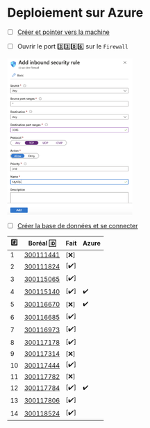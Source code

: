# Deploiement sur Azure

- [ ] [Créer et pointer vers la machine](https://github.com/CollegeBoreal/Tutoriels/tree/master/2.Virtualisation/4.Cloud/2.Public/2.Azure)

- [ ] Ouvrir le port :three::three::zero::six: sur le `Firewall`

<img src="images/AZ-Firewall-3306.png" width="288" height="360"></img>

- [ ] [Créer la base de données et se connecter](../2.DQL)

|:hash:| Boréal :id:                | Fait               | Azure |
|------|----------------------------|--------------------|-------|
| 1 | [300111441](../300111441/300111441.sql) | [:x:] |  |
| 2 | [300111824](../300111824/300111824.sql) | [:heavy_check_mark:] |
| 3 | [300115065](../300115065/300115065.sql) | [:heavy_check_mark:] |
| 4 | [300115140](../300115140/300115140.sql) | [:heavy_check_mark:] |  :heavy_check_mark: |
| 5 | [300116670](../300116670/300116670.sql) | [:x:] | :heavy_check_mark: |
| 6 | [300116685](../300116685/300116685.sql) | [:heavy_check_mark:] |
| 7 | [300116973](../300116973/300116973.sql) | [:heavy_check_mark:] |
| 8 | [300117178](../300117178/300117178.sql) | [:heavy_check_mark:] |
| 9 | [300117314](../300117314/300117314.sql) | [:x:] |
| 10 | [300117444](../300117444/300117444.sql) | [:heavy_check_mark:] |
| 11 | [300117782](../300117782/300117782.sql) | [:x:] | 
| 12 | [300117784](../300117784/300117784.sql) | [:heavy_check_mark:] |  :heavy_check_mark: |
| 13 | [300117806](../300117806/300117806.sql) | [:heavy_check_mark:] |
| 14 | [300118524](../300118524/300118524.sql) | [:heavy_check_mark:] |
